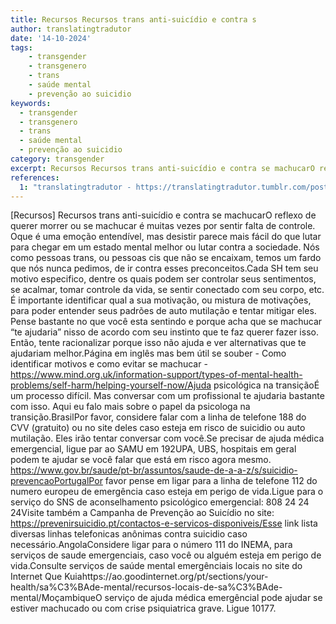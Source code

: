 ```yaml
---
title: Recursos Recursos trans anti-suicídio e contra s
author: translatingtradutor
date: '14-10-2024'
tags:
    - transgender
    - transgenero
    - trans
    - saúde mental
    - prevenção ao suicidio
keywords:
  - transgender
  - transgenero
  - trans
  - saúde mental
  - prevenção ao suicidio
category: transgender
excerpt: Recursos Recursos trans anti-suicídio e contra se machucarO reflexo de querer morrer ou se machucar é muitas vezes por sentir falta de controle. Oqu...
references:
  1: "translatingtradutor - https://translatingtradutor.tumblr.com/post/764322287446065152/recursos-recursos-trans-anti-suic%C3%ADdio-e-contra"
---
```


[Recursos] Recursos trans anti-suicídio e contra se machucarO reflexo de querer morrer ou se machucar é muitas vezes por sentir falta de controle. Oque é uma emoção entendível, mas desistir parece mais fácil do que lutar para chegar em um estado mental melhor ou lutar contra a sociedade. Nós como pessoas trans, ou pessoas cis que não se encaixam, temos um fardo que nós nunca pedimos, de ir contra esses preconceitos.Cada SH tem seu motivo especifico, dentre os quais podem ser controlar seus sentimentos, se acalmar, tomar controle da vida, se sentir conectado com seu corpo, etc. É importante identificar qual a sua motivação, ou mistura de motivações, para poder entender seus padrões de auto mutilação e tentar mitigar eles. Pense bastante no que você esta sentindo e porque acha que se machucar “te ajudaria” nisso de acordo com seu instinto que te faz querer fazer isso. Então, tente racionalizar porque isso não ajuda e ver alternativas que te ajudariam melhor.Página em inglês mas bem útil se souber - Como identificar motivos e como evitar se machucar - https://www.mind.org.uk/information-support/types-of-mental-health-problems/self-harm/helping-yourself-now/Ajuda psicológica na transiçãoÉ um processo difícil. Mas conversar com um profissional te ajudaria bastante com isso. Aqui eu falo mais sobre o papel da psicologa na transição.BrasilPor favor, considere falar com a linha de telefone 188 do CVV (gratuito) ou no site deles caso esteja em risco de suicidio ou auto mutilação. Eles irão tentar conversar com você.Se precisar de ajuda médica emergencial, ligue par ao SAMU em 192UPA, UBS, hospitais em geral podem te ajudar se você falar que está em risco agora mesmo. https://www.gov.br/saude/pt-br/assuntos/saude-de-a-a-z/s/suicidio-prevencaoPortugalPor favor pense em ligar para a linha de telefone 112 do numero europeu de emergência caso esteja em perigo de vida.Ligue para o serviço do SNS de aconselhamento psicológico emergencial: 808 24 24 24Visite também a Campanha de Prevenção ao Suicídio no site: https://prevenirsuicidio.pt/contactos-e-servicos-disponiveis/Esse link lista diversas linhas telefonicas anônimas contra suicidio caso necessário.AngolaConsidere ligar para o número  111 do INEMA, para serviços de saude emergenciais, caso você ou alguém esteja em perigo de vida.Consulte serviços de saúde mental emergênciais locais no site do Internet Que Kuiahttps://ao.goodinternet.org/pt/sections/your-health/sa%C3%BAde-mental/recursos-locais-de-sa%C3%BAde-mental/MoçambiqueO serviço de ajuda médica emergêncial pode ajudar se estiver machucado ou com crise psiquiatrica grave. Ligue 10177.